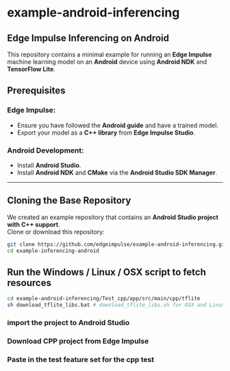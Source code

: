 # example-android-inferencing

## Edge Impulse Inferencing on Android
This repository contains a minimal example for running an **Edge Impulse** machine learning model on an **Android** device using **Android NDK** and **TensorFlow Lite**.

## Prerequisites

### Edge Impulse:
- Ensure you have followed the **Android guide** and have a trained model.
- Export your model as a **C++ library** from **Edge Impulse Studio**.

### Android Development:
- Install **Android Studio**.
- Install **Android NDK** and **CMake** via the **Android Studio SDK Manager**.

---

## Cloning the Base Repository
We created an example repository that contains an **Android Studio project with C++ support**.  
Clone or download this repository:

```sh
git clone https://github.com/edgeimpulse/example-android-inferencing.git
cd example-inferencing-android
```

## Run the Windows / Linux / OSX script to fetch resources

```sh
cd example-android-inferencing/Test_cpp/app/src/main/cpp/tflite
sh download_tflite_libs.bat # download_tflite_libs.sh for OSX and Linux
```

### import the project to Android Studio

### Download CPP project from Edge Impulse

### Paste in the test feature set for the cpp test


